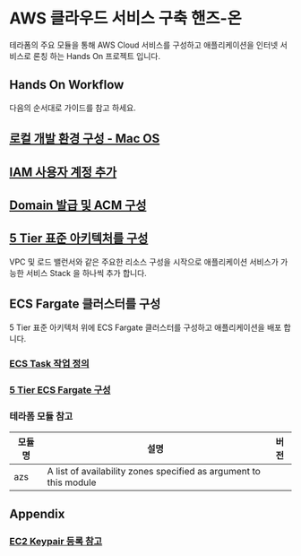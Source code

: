 # AWS 클라우드 서비스 구축 핸즈-온 
테라폼의 주요 모듈을 통해 AWS Cloud 서비스를 구성하고 애플리케이션을 인터넷 서비스로 론칭 하는 Hands On 프로젝트 입니다.

## Hands On Workflow
다음의 순서대로 가이드를 참고 하세요.

## [로컬 개발 환경 구성 - Mac OS](./docs/setup-macos.md)

## [IAM 사용자 계정 추가](./docs/aws-iam.md)

## [Domain 발급 및 ACM 구성](./docs/aws-acm.md)

## [5 Tier 표준 아키텍처를 구성](./waf-templates/5-tier-vpc-waf/guide-5tier-vpc-waf.md)
VPC 및 로드 밸런서와 같은 주요한 리소스 구성을 시작으로 애플리케이션 서비스가 가능한 서비스 Stack 을 하나씩 추가 합니다. 

## ECS Fargate 클러스터를 구성
5 Tier 표준 아키텍처 위에 ECS Fargate 클러스터를 구성하고 애플리케이션을 배포 합니다.

### [ECS Task 작업 정의](waf-templates/ecs-tasks/handson-ecs-tasks.md)

### [5 Tier ECS Fargate 구성](waf-templates/ecs-tasks/handson-ecs-fargate.md)



### 테라폼 모듈 참고
| 모듈 명  |    설명    | 버전 |
| ------ | --------- | ------- |
| azs  |	A list of availability zones specified as argument to this module  |


## Appendix

### [EC2 Keypair 등록 참고](./docs/aws-keypair.md)